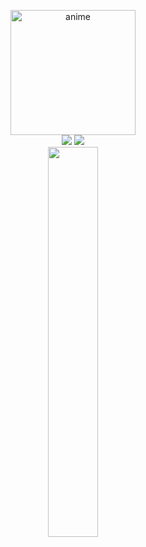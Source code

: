 <p align=center>
  <img src="[https://files.catbox.moe/4598g8](https://files.catbox.moe/1g1nkq.webp).webp" width="200px" height="200px" alt="anime" /> <br>
  <a href="https://github.com/injectings"><img src="https://img.shields.io/github/followers/projectings?style=for-the-badge"></img></a>
  <a href="https://github.com/injectings"><img src="https://img.shields.io/github/stars/projectings?style=for-the-badge"></img></a> <br>  
  <a href="https://discord.com/users/506489879887085568"><img src="https://lanyard.cnrad.dev/api/506489879887085568?&bg=080808" width=40%></a>
</p>

